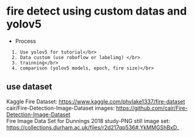 # fire detect using custom datas and yolov5
- Process</br>
```
  1. Use yolov5 for tutorial</br>
  2. Data custom (use roboflow or labelimg) </br>
  3. trainning</br>
  4. comparison (yolov5 models, epoch, fire size)</br>
```

## use dataset
Kaggle Fire Dataset: https://www.kaggle.com/phylake1337/fire-dataset </br>
cair/Fire-Detection-Image-Dataset images: https://github.com/cair/Fire-Detection-Image-Dataset</br>
Fire Image Data Set for Dunnings 2018 study-PNG still image set: https://collections.durham.ac.uk/files/r2d217qp536#.YkMMGShBxD_ </br>
